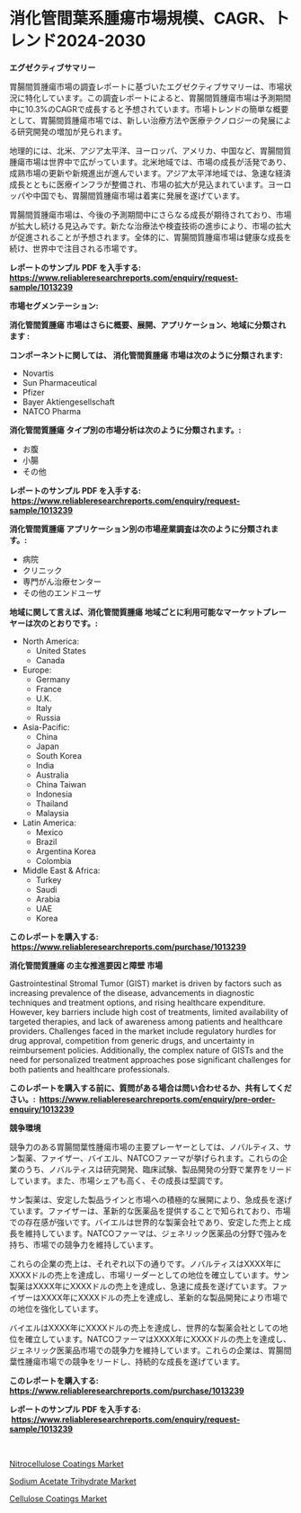 <p><h1>消化管間葉系腫瘍市場規模、CAGR、トレンド2024-2030</h1></p><p><strong>エグゼクティブサマリー</strong></p>
<p><p>胃腸間質腫瘍市場の調査レポートに基づいたエグゼクティブサマリーは、市場状況に特化しています。この調査レポートによると、胃腸間質腫瘍市場は予測期間中に10.3%のCAGRで成長すると予想されています。市場トレンドの簡単な概要として、胃腸間質腫瘍市場では、新しい治療方法や医療テクノロジーの発展による研究開発の増加が見られます。</p><p>地理的には、北米、アジア太平洋、ヨーロッパ、アメリカ、中国など、胃腸間質腫瘍市場は世界中で広がっています。北米地域では、市場の成長が活発であり、成熟市場の更新や新規進出が進んでいます。アジア太平洋地域では、急速な経済成長とともに医療インフラが整備され、市場の拡大が見込まれています。ヨーロッパや中国でも、胃腸間質腫瘍市場は着実に発展を遂げています。</p><p>胃腸間質腫瘍市場は、今後の予測期間中にさらなる成長が期待されており、市場が拡大し続ける見込みです。新たな治療法や検査技術の進歩により、市場の拡大が促進されることが予想されます。全体的に、胃腸間質腫瘍市場は健康な成長を続け、世界中で注目される市場です。</p></p>
<p><strong>レポートのサンプル PDF を入手する: <a href="https://www.reliableresearchreports.com/enquiry/request-sample/1013239">https://www.reliableresearchreports.com/enquiry/request-sample/1013239</a></strong></p>
<p><strong>市場セグメンテーション:</strong></p>
<p><strong> 消化管間質腫瘍 市場はさらに概要、展開、アプリケーション、地域に分類されます :</strong></p>
<p><strong>コンポーネントに関しては、 消化管間質腫瘍 市場は次のように分類されます: &nbsp;</strong></p>
<p><ul><li>Novartis</li><li>​​Sun Pharmaceutical</li><li>Pfizer</li><li>Bayer Aktiengesellschaft</li><li>NATCO Pharma</li></ul></p>
<p><strong> 消化管間質腫瘍 タイプ別の市場分析は次のように分類されます。:</strong></p>
<p><ul><li>お腹</li><li>小腸</li><li>その他</li></ul></p>
<p><strong>レポートのサンプル PDF を入手する: &nbsp;<a href="https://www.reliableresearchreports.com/enquiry/request-sample/1013239">https://www.reliableresearchreports.com/enquiry/request-sample/1013239</a></strong></p>
<p><strong> 消化管間質腫瘍 アプリケーション別の市場産業調査は次のように分類されます。:</strong></p>
<p><ul><li>病院</li><li>クリニック</li><li>専門がん治療センター</li><li>その他のエンドユーザ</li></ul></p>
<p><strong>地域に関して言えば、消化管間質腫瘍 地域ごとに利用可能なマーケットプレーヤーは次のとおりです。:</strong></p>
<p><ul>
    <li>
        North America:
        <ul>
            <li>United States</li>
            <li>Canada</li>
        </ul>
    </li>
    <li>
        Europe:
        <ul>
            <li>Germany</li>
            <li>France</li>
            <li>U.K.</li>
            <li>Italy</li>
            <li>Russia</li>
        </ul>
    </li>
    <li>
        Asia-Pacific:
        <ul>
            <li>China</li>
            <li>Japan</li>
            <li>South Korea</li>
            <li>India</li>
            <li>Australia</li>
            <li>China Taiwan</li>
            <li>Indonesia</li>
            <li>Thailand</li>
            <li>Malaysia</li>
        </ul>
    </li>
    <li>
        Latin America:
        <ul>
            <li>Mexico</li>
            <li>Brazil</li>
            <li>Argentina Korea</li>
            <li>Colombia</li>
        </ul>
    </li>
    <li>
        Middle East & Africa:
        <ul>
            <li>Turkey</li>
            <li>Saudi</li>
            <li>Arabia</li>
            <li>UAE</li>
            <li>Korea</li>
        </ul>
    </li>
    </ul></p>
<p><strong>このレポートを購入する: &nbsp;<a href="https://www.reliableresearchreports.com/purchase/1013239">https://www.reliableresearchreports.com/purchase/1013239</a></strong></p>
<p><strong>消化管間質腫瘍 の主な推進要因と障壁 市場</strong></p>
<p><p>Gastrointestinal Stromal Tumor (GIST) market is driven by factors such as increasing prevalence of the disease, advancements in diagnostic techniques and treatment options, and rising healthcare expenditure. However, key barriers include high cost of treatments, limited availability of targeted therapies, and lack of awareness among patients and healthcare providers. Challenges faced in the market include regulatory hurdles for drug approval, competition from generic drugs, and uncertainty in reimbursement policies. Additionally, the complex nature of GISTs and the need for personalized treatment approaches pose significant challenges for both patients and healthcare professionals.</p></p>
<p><strong>このレポートを購入する前に、質問がある場合は問い合わせるか、共有してください。:&nbsp; <a href="https://www.reliableresearchreports.com/enquiry/pre-order-enquiry/1013239">https://www.reliableresearchreports.com/enquiry/pre-order-enquiry/1013239</a></strong></p>
<p><strong>競争環境</strong></p>
<p><p>競争力のある胃腸間葉性腫瘍市場の主要プレーヤーとしては、ノバルティス、サン製薬、ファイザー、バイエル、NATCOファーマが挙げられます。これらの企業のうち、ノバルティスは研究開発、臨床試験、製品開発の分野で業界をリードしています。また、市場シェアも高く、その成長は堅調です。</p><p>サン製薬は、安定した製品ラインと市場への積極的な展開により、急成長を遂げています。ファイザーは、革新的な医薬品を提供することで知られており、市場での存在感が強いです。バイエルは世界的な製薬会社であり、安定した売上と成長を維持しています。NATCOファーマは、ジェネリック医薬品の分野で強みを持ち、市場での競争力を維持しています。</p><p>これらの企業の売上は、それぞれ以下の通りです。ノバルティスはXXXX年にXXXXドルの売上を達成し、市場リーダーとしての地位を確立しています。サン製薬はXXXX年にXXXXドルの売上を達成し、急速に成長を遂げています。ファイザーはXXXX年にXXXXドルの売上を達成し、革新的な製品開発により市場での地位を強化しています。</p><p>バイエルはXXXX年にXXXXドルの売上を達成し、世界的な製薬会社としての地位を確立しています。NATCOファーマはXXXX年にXXXXドルの売上を達成し、ジェネリック医薬品市場での競争力を維持しています。これらの企業は、胃腸間葉性腫瘍市場での競争をリードし、持続的な成長を遂げています。​</p></p>
<p><strong>このレポートを購入する: &nbsp; <a href="https://www.reliableresearchreports.com/purchase/1013239">https://www.reliableresearchreports.com/purchase/1013239</a></strong></p>
<p><strong>レポートのサンプル PDF を入手する: &nbsp;<a href="https://www.reliableresearchreports.com/enquiry/request-sample/1013239">https://www.reliableresearchreports.com/enquiry/request-sample/1013239</a></strong><strong></strong></p>
<p>&nbsp;</p>
<p><p><a href="https://github.com/markusgodoy/Market-Research-Report-List-2/blob/main/nitrocellulose-coatings-market.md">Nitrocellulose Coatings Market</a></p><p><a href="https://github.com/pgtimber/Market-Research-Report-List-1/blob/main/sodium-acetate-trihydrate-market.md">Sodium Acetate Trihydrate Market</a></p><p><a href="https://github.com/arionmp/Market-Research-Report-List-2/blob/main/cellulose-coatings-market.md">Cellulose Coatings Market</a></p></p>